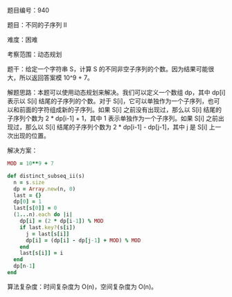 题目编号：940

题目：不同的子序列 II

难度：困难

考察范围：动态规划

题干：给定一个字符串 S，计算 S 的不同非空子序列的个数。因为结果可能很大，所以返回答案模 10^9 + 7。

解题思路：本题可以使用动态规划来解决。我们可以定义一个数组 dp，其中 dp[i] 表示以 S[i] 结尾的子序列的个数。对于 S[i]，它可以单独作为一个子序列，也可以和前面的字符组成新的子序列。如果 S[i] 之前没有出现过，那么以 S[i] 结尾的子序列个数为 2 * dp[i-1] + 1，其中 1 表示单独作为一个子序列。如果 S[i] 之前出现过，那么以 S[i] 结尾的子序列个数为 2 * dp[i-1] - dp[j-1]，其中 j 是 S[i] 上一次出现的位置。

解决方案：

```ruby
MOD = 10**9 + 7

def distinct_subseq_ii(s)
  n = s.size
  dp = Array.new(n, 0)
  last = {}
  dp[0] = 1
  last[s[0]] = 0
  (1...n).each do |i|
    dp[i] = (2 * dp[i-1]) % MOD
    if last.key?(s[i])
      j = last[s[i]]
      dp[i] = (dp[i] - dp[j-1] + MOD) % MOD
    end
    last[s[i]] = i
  end
  dp[n-1]
end
```

算法复杂度：时间复杂度为 O(n)，空间复杂度为 O(n)。